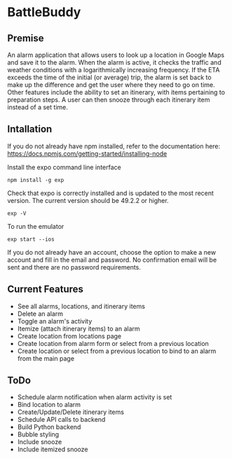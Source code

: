 # BattleBuddy

## Premise
  
  An alarm application that allows users to look up a location in Google Maps and save it to the alarm. When the alarm is active, it checks the traffic and weather conditions with a logarithmically increasing frequency. If the ETA exceeds the time of the initial (or average) trip, the alarm is set back to make up the difference and get the user where they need to go on time. Other features include the ability to set an itinerary, with items pertaining to preparation steps. A user can then snooze through each itinerary item instead of a set time.

## Intallation

If you do not already have npm installed, refer to the documentation here:
https://docs.npmjs.com/getting-started/installing-node

Install the expo command line interface

```
npm install -g exp
```

Check that expo is correctly installed and is updated to the most recent version. The current version should be 49.2.2 or higher.

```
exp -V
```

To run the emulator

```
exp start --ios
```

If you do not already have an account, choose the option to make a new account and fill in the email and password. No confirmation email will be sent and there are no password requirements.

## Current Features

* See all alarms, locations, and itinerary items
* Delete an alarm
* Toggle an alarm's activity
* Itemize (attach itinerary items) to an alarm
* Create location from locations page
* Create location from alarm form or select from a previous location
* Create location or select from a previous location to bind to an alarm from the main page

## ToDo

* Schedule alarm notification when alarm activity is set
* Bind location to alarm
* Create/Update/Delete itinerary items
* Schedule API calls to backend
* Build Python backend
* Bubble styling
* Include snooze
* Include itemized snooze
